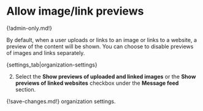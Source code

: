 # Allow image/link previews

{!admin-only.md!}

By default, when a user uploads or links to an image or links to a website, a
preview of the content will be shown. You can choose to disable previews of
images and links separately.

{settings_tab|organization-settings}

2. Select the **Show previews of uploaded and linked images** or the
**Show previews of linked websites** checkbox under the **Message feed**
section.

{!save-changes.md!} organization settings.
